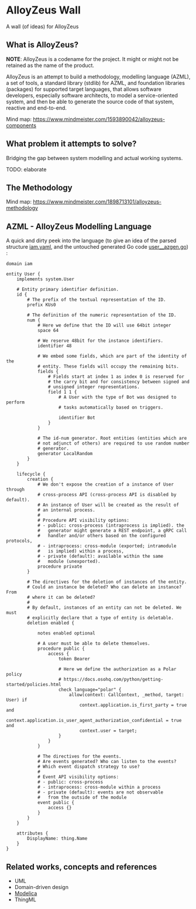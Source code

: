 # AlloyZeus Wall
A wall (of ideas) for AlloyZeus

## What is AlloyZeus?

**NOTE**: AlloyZeus is a codename for the project. It might or might not be
retained as the name of the product.

AlloyZeus is an attempt to build a methodology, modelling language (AZML), a
set of tools, a standard library (stdlib) for AZML, and foundation libraries
(packages) for supported target languages, that allows software developers,
especially software architects, to model a service-oriented system, and then
be able to generate the source code of that system, reactive and end-to-end.

Mind map: https://www.mindmeister.com/1593890042/alloyzeus-components

## What problem it attempts to solve?

Bridging the gap between system modelling and actual working systems.

TODO: elaborate

## The Methodology

Mind map: https://www.mindmeister.com/1898713101/alloyzeus-methodology

## AZML - AlloyZeus Modelling Language

A quick and dirty peek into the language (to give an idea of the parsed
structure [iam.yaml](https://github.com/alloyzeus/az-wall/blob/master/case-studies/iam.yaml),
and the untouched generated Go code [user__azgen.go](https://github.com/kadisoka/kadisoka-framework/blob/562fadec0bc1a7f694959fcfea82043427881796/iam/pkg/iam/user__azgen.go)) :

```
domain iam

entity User {
    implements system.User

    # Entity primary identifier definition.
    id {
        # The prefix of the textual representation of the ID.
        prefix KUs0

        # The definition of the numeric representation of the ID.
        num {
            # Here we define that the ID will use 64bit integer
            space 64
            
            # We reserve 48bit for the instance identifiers.
            identifier 48
            
            # We embed some fields, which are part of the identity of the
            # entity. These fields will occupy the remaining bits.
            fields {
                # Fields start at index 1 as index 0 is reserved for
                # the carry bit and for consistency between signed and
                # unsigned integer representations.
                field 1 1 {
                    # A User with the type of Bot was designed to perform
                    # tasks automatically based on triggers.

                    identifier Bot
                }
            }

            # The id-num generator. Root entities (entities which are
            # not adjunct of others) are required to use random number
            # generator.
            generator LocalRandom
        }
    }

    lifecycle {
        creation {
            # We don't expose the creation of a instance of User through
            # cross-process API (cross-process API is disabled by default).
            # An instance of User will be created as the result of
            # an internal process.
            #
            # Procedure API visibility options:
            # - public: cross-process (intraprocess is implied). the
            #   generator might generate a REST endpoint, a gRPC call
            #   handler and/or others based on the configured protocols,
            # - intraprocess: cross-module (exported; intramodule
            #   is implied) within a process,
            # - private (default): available within the same
            #   module (unexported).
            procedure private
        }

        # The directives for the deletion of instances of the entity.
        # Could an instance be deleted? Who can delete an instance? From
        # where it can be deleted?
        #
        # By default, instances of an entity can not be deleted. We must
        # explicitly declare that a type of entity is deletable.
        deletion enabled {
        
            notes enabled optional

            # A user must be able to delete themselves.
            procedure public {
                access {
                    token Bearer
                    
                    # Here we define the authorization as a Polar policy
                    # https://docs.osohq.com/python/getting-started/policies.html
                    check language="polar" {
                        allow(context: CallContext, _method, target: User) if
                            context.application.is_first_party = true and
                            context.application.is_user_agent_authorization_confidential = true and
                            context.user = target;
                    }
                }
            }

            # The directives for the events.
            # Are events generated? Who can listen to the events?
            # Which event dispatch strategy to use?
            #
            # Event API visibility options:
            # - public: cross-process
            # - intraprocess: cross-module within a process
            # - private (default): events are not observable
            #   from the outside of the module
            event public {
                access {}
            }
        }
    }

    attributes {
        DisplayName: thing.Name
    }
}

```

## Related works, concepts and references

- UML
- Domain-driven design
- [Modelica](https://modelica.org/documents/MLS.pdf)
- ThingML
